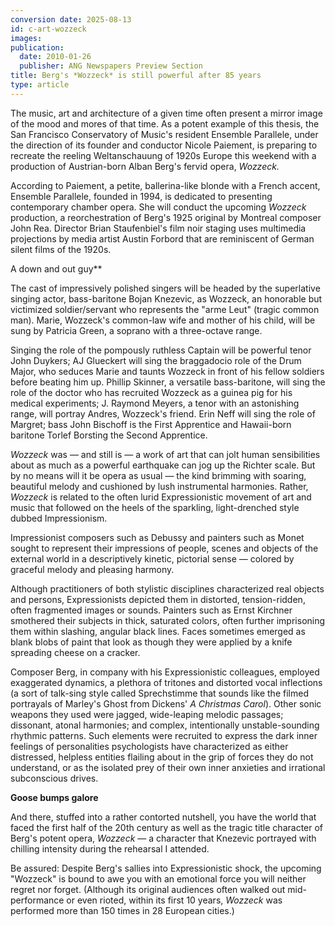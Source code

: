 ```yaml
---
conversion date: 2025-08-13
id: c-art-wozzeck
images:
publication:
  date: 2010-01-26
  publisher: ANG Newspapers Preview Section
title: Berg's *Wozzeck* is still powerful after 85 years
type: article
---
```


The music, art and architecture of a given time often present a mirror image of the mood and mores of that time. As a potent example of this thesis, the San Francisco Conservatory of Music's resident Ensemble Parallele, under the direction of its founder and conductor Nicole Paiement, is preparing to recreate the reeling Weltanschauung of 1920s Europe this weekend with a production of Austrian-born Alban Berg's fervid opera, *Wozzeck.*

According to Paiement, a petite, ballerina-like blonde with a French accent, Ensemble Parallele, founded in 1994, is dedicated to presenting contemporary chamber opera. She will conduct the upcoming *Wozzeck* production, a reorchestration of Berg's 1925 original by Montreal composer John Rea. Director Brian Staufenbiel's film noir staging uses multimedia projections by media artist Austin Forbord that are reminiscent of German silent films of the 1920s.

A down and out guy**

The cast of impressively polished singers will be headed by the superlative singing actor, bass-baritone Bojan Knezevic, as Wozzeck, an honorable but victimized soldier/servant who represents the "arme Leut" (tragic common man). Marie, Wozzeck's common-law wife and mother of his child, will be sung by Patricia Green, a soprano with a three-octave range.

Singing the role of the pompously ruthless Captain will be powerful tenor John Duykers; AJ Glueckert will
sing the braggadocio role of the Drum Major, who seduces Marie and taunts Wozzeck in front of his fellow soldiers before beating him up. Phillip Skinner, a versatile bass-baritone, will sing the role of the doctor who has recruited Wozzeck as a guinea pig for his medical experiments; J. Raymond Meyers, a tenor with an astonishing range, will portray Andres, Wozzeck's friend. Erin Neff will sing the role of Margret; bass John Bischoff is the First Apprentice and Hawaii-born baritone Torlef Borsting the Second Apprentice.

*Wozzeck* was — and still is — a work of art that can jolt human sensibilities about as much as a powerful earthquake can jog up the Richter scale. But by no means will it be opera as usual — the kind brimming with soaring, beautiful melody and cushioned by lush instrumental harmonies. Rather, *Wozzeck* is related to the often lurid Expressionistic movement of art and music that followed on the heels of the sparkling, light-drenched style dubbed Impressionism.

Impressionist composers such as Debussy and painters such as Monet sought to represent their impressions of people, scenes and objects of the external world in a descriptively kinetic, pictorial sense — colored by graceful melody and pleasing harmony.

Although practitioners of both stylistic disciplines characterized real objects and persons, Expressionists depicted them in distorted, tension-ridden, often fragmented images or sounds. Painters such as Ernst Kirchner smothered their subjects in thick, saturated colors, often further imprisoning them within slashing, angular black lines. Faces sometimes emerged as blank blobs of paint that look as though they were applied by a knife spreading cheese on a cracker.

Composer Berg, in company with his Expressionistic colleagues, employed exaggerated dynamics, a plethora of tritones and distorted vocal inflections (a sort of talk-sing style called Sprechstimme that sounds like the filmed portrayals of Marley's Ghost from Dickens' *A Christmas Carol*). Other sonic weapons they used were jagged, wide-leaping melodic passages; dissonant, atonal harmonies; and complex, intentionally unstable-sounding rhythmic patterns. Such elements were recruited to express the dark inner feelings of personalities psychologists have characterized as either distressed, helpless entities flailing about in the grip of forces they do not understand, or as the isolated prey of their own inner anxieties and irrational subconscious drives.

**Goose bumps galore**

And there, stuffed into a rather contorted nutshell, you have the world that faced the first half of the 20th century as well as the tragic title character of Berg's potent opera, *Wozzeck* — a character that Knezevic portrayed with chilling intensity during the rehearsal I attended.

Be assured: Despite Berg's sallies into Expressionistic shock, the upcoming "Wozzeck" is bound to awe you with an emotional force you will neither regret nor forget. (Although its original audiences often walked out mid-performance or even rioted, within its first 10 years, *Wozzeck* was performed more than 150 times in 28 European cities.)

